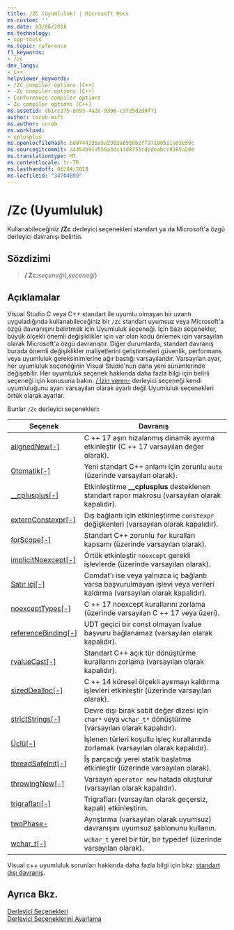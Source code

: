 ```yaml
---
title: /ZC (Uyumluluk) | Microsoft Docs
ms.custom: ''
ms.date: 03/06/2018
ms.technology:
- cpp-tools
ms.topic: reference
f1_keywords:
- /zc
dev_langs:
- C++
helpviewer_keywords:
- /Zc compiler options [C++]
- -Zc compiler options [C++]
- Conformance compiler options
- Zc compiler options [C++]
ms.assetid: db1cc175-6e93-4a2e-9396-c3725d2d8f71
author: corob-msft
ms.author: corob
ms.workload:
- cplusplus
ms.openlocfilehash: b89744235a5a2302a6550b2ffa7100511ad2e59c
ms.sourcegitcommit: a4454b91d556a3dc43d8755cdcdeabcc9285a20e
ms.translationtype: MT
ms.contentlocale: tr-TR
ms.lasthandoff: 06/04/2018
ms.locfileid: "34704899"
---
```

# <a name="zc-conformance"></a>/Zc (Uyumluluk)

Kullanabileceğiniz **/Zc** derleyici seçenekleri standart ya da Microsoft'a özgü derleyici davranışı belirtin.

## <a name="syntax"></a>Sözdizimi

> **/ Zc:**_seçeneği_{,_seçeneği_}

## <a name="remarks"></a>Açıklamalar

Visual Studio C veya C++ standart ile uyumlu olmayan bir uzantı uyguladığında kullanabileceğiniz bir `/Zc` standart uyumsuz veya Microsoft'a özgü davranışını belirtmek için Uyumluluk seçeneği. İçin bazı seçenekler, büyük ölçekli önemli değişiklikler için var olan kodu önlemek için varsayılan olarak Microsoft'a özgü davranıştır. Diğer durumlarda, standart davranış burada önemli değişiklikler maliyetlerini geliştirmeleri güvenlik, performans veya uyumluluk gereksinimlerine ağır bastığı varsayılandır. Varsayılan ayar, her uyumluluk seçeneğinin Visual Studio'nun daha yeni sürümlerinde değişebilir. Her uyumluluk seçenek hakkında daha fazla bilgi için belirli seçeneği için konusuna bakın. [/ İzin veren-](permissive-standards-conformance.md) derleyici seçeneği kendi uyumluluğunu ayarı varsayılan olarak ayarlı değil Uyumluluk seçenekleri örtük olarak ayarlar.

Bunlar `/Zc` derleyici seçenekleri:

|Seçenek|Davranış|
|---|---|
|[alignedNew\[-\]](zc-alignednew.md)|C ++ 17 aşırı hizalanmış dinamik ayırma etkinleştir (C ++ 17 varsayılan değer olarak).|
|[Otomatik\[-\]](zc-auto-deduce-variable-type.md)|Yeni standart C++ anlamı için zorunlu `auto` (üzerinde varsayılan olarak).|
|[__cplusplus\[-\]](zc-cplusplus.md)|Etkinleştirme **__cplusplus** desteklenen standart rapor makrosu (varsayılan olarak kapalıdır).|
|[externConstexpr\[-\]](zc-externconstexpr.md)|Dış bağlantı için etkinleştirme `constexpr` değişkenleri (varsayılan olarak kapalıdır).|
|[forScope\[-\]](zc-forscope-force-conformance-in-for-loop-scope.md)|Standart C++ zorunlu `for` kuralları kapsamı (üzerinde varsayılan olarak).|
|[implicitNoexcept\[-\]](zc-implicitnoexcept-implicit-exception-specifiers.md)|Örtük etkinleştir `noexcept` gerekli işlevlerde (üzerinde varsayılan olarak).|
|[Satır içi\[-\]](zc-inline-remove-unreferenced-comdat.md)|Comdat'ı ise veya yalnızca iç bağlantı varsa başvurulmayan işlevi veya verileri kaldırma (varsayılan olarak kapalıdır).|
|[noexceptTypes\[-\]](zc-noexcepttypes.md)|C ++ 17 noexcept kurallarını zorlama (üzerinde varsayılan C ++ 17 veya üzeri).|
|[referenceBinding\[-\]](zc-referencebinding-enforce-reference-binding-rules.md)|UDT geçici bir const olmayan lvalue başvuru bağlanamaz (varsayılan olarak kapalıdır).|
|[rvalueCast\[-\]](zc-rvaluecast-enforce-type-conversion-rules.md)|Standart C++ açık tür dönüştürme kurallarını zorlama (varsayılan olarak kapalıdır).|
|[sizedDealloc\[-\]](zc-sizeddealloc-enable-global-sized-dealloc-functions.md)|C ++ 14 küresel ölçekli ayırmayı kaldırma işlevleri etkinleştir (üzerinde varsayılan olarak).|
|[strictStrings\[-\]](zc-strictstrings-disable-string-literal-type-conversion.md)|Devre dışı bırak sabit değer dizesi için `char*` veya `wchar_t*` dönüştürme (varsayılan olarak kapalıdır).|
|[Üçlü\[-\]](zc-ternary.md)|İşlenen türleri koşullu işleç kurallarında zorlamak (varsayılan olarak kapalıdır).|
|[threadSafeInit\[-\]](zc-threadsafeinit-thread-safe-local-static-initialization.md)|İş parçacığı yerel statik başlatma etkinleştir (üzerinde varsayılan olarak).|
|[throwingNew\[-\]](zc-throwingnew-assume-operator-new-throws.md)|Varsayın `operator new` hatada oluşturur (varsayılan olarak kapalıdır).|
|[trigrafları\[-\]](zc-trigraphs-trigraphs-substitution.md)|Trigrafları (varsayılan olarak geçersiz, kapalı) etkinleştirin.|
|[twoPhase-](zc-twophase.md)|Ayrıştırma (varsayılan olarak uyumsuz) davranışını uyumsuz şablonunu kullanın.|
|[wchar_t\[-\]](zc-wchar-t-wchar-t-is-native-type.md)|`wchar_t` yerel bir tür, bir typedef (üzerinde varsayılan olarak).|

Visual c++ uyumluluk sorunları hakkında daha fazla bilgi için bkz: [standart dışı davranış](../../cpp/nonstandard-behavior.md).

## <a name="see-also"></a>Ayrıca Bkz.

[Derleyici Seçenekleri](compiler-options.md)  
[Derleyici Seçeneklerini Ayarlama](setting-compiler-options.md)
